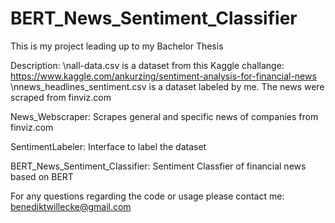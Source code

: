 # BERT_News_Sentiment_Classifier

This is my project leading up to my Bachelor Thesis

Description:
\nall-data.csv is a dataset from this Kaggle challange: https://www.kaggle.com/ankurzing/sentiment-analysis-for-financial-news
\nnews_headlines_sentiment.csv is a dataset labeled by me. The news were scraped from finviz.com

News_Webscraper:
Scrapes general and specific news of companies from finviz.com

SentimentLabeler:
Interface to label the dataset

BERT_News_Sentiment_Classifier:
Sentiment Classfier of financial news based on BERT


For any questions regarding the code or usage please contact me: benediktwillecke@gmail.com
